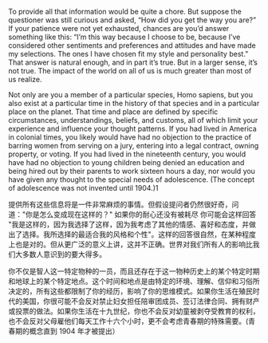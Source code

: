 To provide all that information would be quite a chore. But suppose the questioner was still curious and asked, “How did you get the way you are?” If your patience were not yet exhausted, chances are you’d answer something like this: “I’m this way because I choose to be, because I’ve considered other sentiments and preferences and attitudes and have made my selections. The ones I have chosen fit my style and personality best.” That answer is natural enough, and in part it’s true. But in a larger sense, it’s not true. The impact of the world on all of us is much greater than most of us realize.

Not only are you a member of a particular species, Homo sapiens, but you also exist at a particular time in the history of that species and in a particular place on the planet. That time and place are defined by specific circumstances, understandings, beliefs, and customs, all of which limit your experience and influence your thought patterns. If you had lived in America in colonial times, you likely would have had no objection to the practice of barring women from serving on a jury, entering into a legal contract, owning property, or voting. If you had lived in the nineteenth century, you would have had no objection to young children being denied an education and being hired out by their parents to work sixteen hours a day, nor would you have given any thought to the special needs of adolescence. (The concept of adolescence was not invented until 1904.)1



提供所有这些信息将是一件非常麻烦的事情。但假设提问者仍然很好奇，问道："你是怎么变成现在这样的？" 如果你的耐心还没有被耗尽 你可能会这样回答 "我是这样的，因为我选择了这样，因为我考虑了其他的情感、喜好和态度，并做出了选择。我所选择的最适合我的风格和个性"。这样的回答很自然，在某种程度上也是对的。但从更广泛的意义上讲，这并不正确。世界对我们所有人的影响比我们大多数人意识到的要大得多。

你不仅是智人这一特定物种的一员，而且还存在于这一物种历史上的某个特定时期和地球上的某个特定地点。这个时间和地点是由特定的环境、理解、信仰和习俗所决定的，所有这些都限制了你的经历，影响了你的思维模式。如果你生活在殖民时代的美国，你很可能不会反对禁止妇女担任陪审团成员、签订法律合同、拥有财产或投票的做法。如果你生活在十九世纪，你也不会反对幼童被剥夺受教育的权利，也不会反对父母雇他们每天工作十六个小时，更不会考虑青春期的特殊需要。(青春期的概念直到 1904 年才被提出）